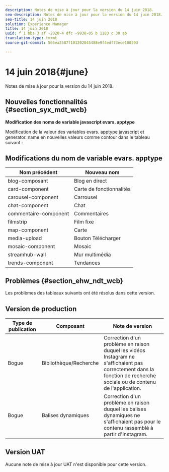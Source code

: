 ```yaml
---
description: Notes de mise à jour pour la version du 14 juin 2018.
seo-description: Notes de mise à jour pour la version du 14 juin 2018.
seo-title: 14 juin 2018
solution: Experience Manager
title: 14 juin 2018
uuid: f 1 bba 3 af -2020-4 dfc -9938-05 b 1183 c 30 ab
translation-type: tm+mt
source-git-commit: 566ea2587f101202045488e9f4edf73ece100293

---
```



# 14 juin 2018{#june}

Notes de mise à jour pour la version du 14 juin 2018.

## Nouvelles fonctionnalités {#section_syx_mdt_wcb}

**Modification des noms de variable javascript evars. apptype**

Modification de la valeur des variables evars. apptype javascript et generator. name en nouvelles valeurs comme contour dans le tableau suivant :

## Modifications du nom de variable evars. apptype

| Nom précédent | Nouveau nom |
|---|---|
| blog-composant | Blog en direct |
| card-component | Carte de fonctionnalités |
| carousel-component | Carrousel |
| chat-component | Chat |
| commentaire-component | Commentaires |
| filmstrip | Film fixe |
| map-component | Carte |
| media-upload | Bouton Télécharger |
| mosaic-component | Mosaic |
| streamhub-wall | Mur multimédia |
| trends-component | Tendances |

## Problèmes {#section_ehw_ndt_wcb}

Les problèmes des tableaux suivants ont été résolus dans cette version.

## Version de production

| **Type de publication** | **Composant** | **Note de version** |
|---|---|---|
| Bogue | Bibliothèque/Recherche | Correction d'un problème en raison duquel les vidéos Instagram ne s'affichaient pas correctement dans la fonction de recherche sociale ou de contenu de l'application. |
| Bogue | Balises dynamiques | Correction d'un problème en raison duquel les balises dynamiques ne s'affichaient pas pour le contenu rassemblé à partir d'Instagram. |

## Version UAT

Aucune note de mise à jour UAT n'est disponible pour cette version.
